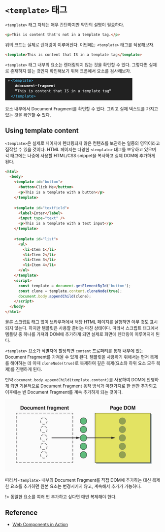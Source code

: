 # `<template>` 태그

`<template>` 태그 자체는 매우 간단하지만 약간의 설명이 필요하다.

```html
<p>This is content that's not in a template tag.</p>
```

위의 코드는 실제로 렌더링이 이루어진다. 이번에는 `<template>` 태그를 적용해보자.

```html
<template>This is content that IS in a template tag</template>
```

`<template>` 태그 내부의 요소는 렌더링되지 않는 것을 확인할 수 있다. 그렇다면 실제로 존재하지 않는 것인지 확인해보기 위해 크롬에서 요소를 검사해보자.

![img-center](images/template-element.png)

요소 내부에서 Document Fragment를 확인할 수 있다. 그리고 실제 텍스트를 가지고 있는 것을 확인할 수 있다.

## Using template content

`<template>`은 실제로 페이지에 렌더링되지 않은 컨텐츠를 보관하는 일종의 영역이라고 짐작할 수 있을 것이다. HTML 페이지는 다양한 `<template>` 태그를 보유하고 있으며 각 태그에는 나중에 사용할 HTML/CSS snippet을 복사하고 실제 DOM에 추가하게 된다.

```html
<html>
  <body>
    <template id="button">
      <button>Click Me</button>
      <p>This is a template with a button</p>
    </template>

    <template id="textfield">
      <label>Enter</label>
      <input type="text" />
      <p>This is a template with a text input</p>
    </template>

    <template id="list">
      <ul>
        <li>Item 1</li>
        <li>Item 2</li>
        <li>Item 3</li>
        <li>Item 4</li>
      </ul>
    </template>
    <script>
      const template = document.getElementById('button');
      const clone = template.content.cloneNode(true);
      document.body.appendChild(clone);
    </script>
  </body>
</html>
```

물론 스크립트 태그 없이 브라우저에서 해당 HTML 페이지를 실행하면 아무 것도 표시되지 않는다. 하지만 템플릿은 사용할 준비는 마친 상태이다. 따라서 스크립트 태그에서 템플릿 중 하나를 가져와 DOM에 추가하게 되면 실제로 화면에 렌더링이 이루어지게 된다.

`<template>` 요소가 식별자에 할당되면 `content` 프로퍼티를 통해 내부에 있는 Document Fragment를 가져올 수 있게 된다. 템플릿을 사용하기 위해서는 먼저 복제를 해야하는 데 이때 `cloneNode(true)`로 복제하여 깊은 복제(요소와 하위 요소 모두 복제)를 진행하게 된다.

만약 `document.body.appendChild(template.content)`를 사용하여 DOM에 반영하게 되면 기본적으로 Document Fragment 동작 방식과 마찬가지로 한 번만 추가되고 이후에는 빈 Document Fragment를 계속 추가하게 되는 것이다.

![img-center](images/document-fragment.png)

따라서 `<template>` 내부의 Document Fragment를 직접 DOM에 추가하는 대신 복제한 요소를 추가하면 원본 요소는 변경시키지 않고, 계속해서 추가가 가능하다.

!> 동일한 요소를 여러 번 추가하고 싶다면 매번 복제해야 한다.

## Reference

- [Web Components in Action](https://www.amazon.com/Web-Components-Action-Ben-Farrell/dp/1617295779)

